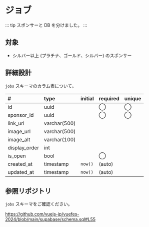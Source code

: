 # ジョブ

::: tip
スポンサーと DB を分けました。
:::

## 対象

- シルバー以上 (プラチナ、ゴールド、シルバー) のスポンサー

## 詳細設計

`jobs` スキーマのカラム表について。

| # | type | initial | required | unique |
|:----|:----|:----|:----|:----|
| id | uuid |  | ◯ | ◯ |
| sponsor_id | uuid |  | ◯ | ◯ |
| link_url | varchar(500) |  |  |  |
| image_url | varchar(500) |  |  |  |
| image_alt | varchar(100) |  |  |  |
| display_order | int |  |  |  |
| is_open | bool |  | ◯ |  |
| created_at | timestamp | `now()` | (auto) |  |
| updated_at | timestamp | `now()` | (auto) |  |

## 参照リポジトリ

`jobs` スキーマをご確認ください。

https://github.com/vuejs-jp/vuefes-2024/blob/main/supabase/schema.sql#L55
